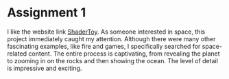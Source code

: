 # Assignment 1

I like the website link [ShaderToy](https://www.shadertoy.com/view/4tjGRh).
As someone interested in space, this project immediately caught my attention. Although there were many other fascinating examples, like fire and games, I specifically searched for space-related content. 
The entire process is captivating, from revealing the planet to zooming in on the rocks and then showing the ocean. The level of detail is impressive and exciting.

